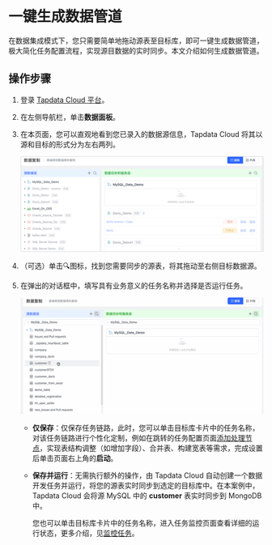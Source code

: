 # 一键生成数据管道

在数据集成模式下，您只需要简单地拖动源表至目标库，即可一键生成数据管道，极大简化任务配置流程，实现源目数据的实时同步。本文介绍如何生成数据管道。

## 操作步骤

1. 登录 [Tapdata Cloud 平台](https://cloud.tapdata.net/console/v3/)。

2. 在左侧导航栏，单击**数据面板**。

3. 在本页面，您可以直观地看到您已录入的数据源信息，Tapdata Cloud 将其以源和目标的形式分为左右两列。

   ![数据集成模式页面](../../images/view_etl_dashboard.png)

4. （可选）单击🔍图标，找到您需要同步的源表，将其拖动至右侧目标数据源。

5. 在弹出的对话框中，填写具有业务意义的任务名称并选择是否运行任务。

   ![创建任务](../../images/create_etl_task.gif)

   - **仅保存**：仅保存任务链路，此时，您可以单击目标库卡片中的任务名称，对该任务链路进行个性化定制，例如在跳转的任务配置页面[添加处理节点](../data-development/process-node)，实现表结构调整（如增加字段）、合并表、构建宽表等需求，完成设置后单击页面右上角的**启动**。

   - **保存并运行**：无需执行额外的操作，由 Tapdata Cloud 自动创建一个数据开发任务并运行，将您的源表实时同步到选定的目标库中。在本案例中，Tapdata Cloud 会将源 MySQL 中的 **customer** 表实时同步到 MongoDB 中。

     您也可以单击目标库卡片中的任务名称，进入任务监控页面查看详细的运行状态，更多介绍，见[监控任务](../../data-development/monitor-task.md)。

   

